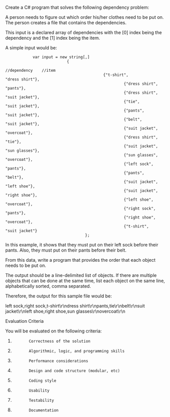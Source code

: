 Create a C# program that solves the following dependency problem:
 
A person needs to figure out which order his/her clothes need to be put on. 
The person creates a file that contains the dependencies.
 
This input is a declared array of dependencies with the [0] index being the dependency and the [1] index being the item. 

A simple input would be:
 
                var input = new string[,]
                               {
                                                                //dependency    //item
                                               {"t-shirt",             "dress shirt"},
                                                        {"dress shirt", "pants"},
                                                        {"dress shirt", "suit jacket"},
                                                        {"tie",                           "suit jacket"},
                                                        {"pants",     "suit jacket"},
                                                        {"belt",         "suit jacket"},
                                                        {"suit jacket", "overcoat"},
                                                        {"dress shirt", "tie"},
                                                        {"suit jacket", "sun glasses"},
                                                        {"sun glasses", "overcoat"},
                                                        {"left sock",                "pants"},
                                                        {"pants",     "belt"},
                                                        {"suit jacket", "left shoe"},
                                                        {"suit jacket", "right shoe"},
                                                        {"left shoe",               "overcoat"},
                                                        {"right sock",             "pants"},
                                                        {"right shoe",            "overcoat"},
                                                        {"t-shirt",    "suit jacket"}
                                       };
 
In this example, it shows that they must put on their left sock before their pants. Also, 
they must put on their pants before their belt.
 
From this data, write a program that provides the order that each object needs to be put on.
 
The output should be a line-delimited list of objects. If there are multiple objects that
can be done at the same time, list each object on the same line, alphabetically 
sorted, comma separated.
 
Therefore, the output for this sample file would be:
 
left sock,right sock,t-shirt\r\ndress shirt\r\npants,tie\r\nbelt\r\nsuit jacket\r\nleft shoe,right shoe,sun glasses\r\novercoat\r\n
 
Evaluation Criteria
 
You will be evaluated on the following criteria:
 
1.            Correctness of the solution
2.            Algorithmic, logic, and programming skills
3.            Performance considerations
4.            Design and code structure (modular, etc)
5.            Coding style
6.            Usability
7.            Testability
8.            Documentation

